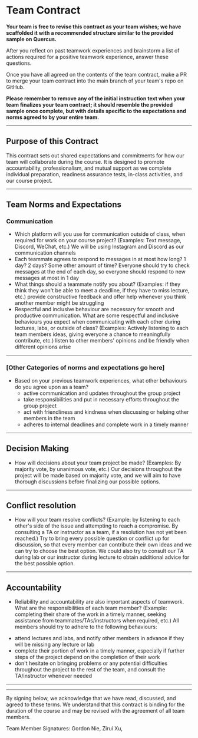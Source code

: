 # Team Contract

**Your team is free to revise this contract as your team wishes; we have scaffolded it with a recommended structure similar to the provided sample on Quercus.**

After you reflect on past teamwork experiences and brainstorm a list of actions required for a positive teamwork experience, answer these questions.

Once you have all agreed on the contents of the team contract, make a PR to merge your team contract into the main branch of your team's repo on GitHub.

**Please remember to remove any of the initial instruction text when your team finalizes your team contract; it should resemble the provided sample once complete, but with details specific to the expectations and norms agreed to by your entire team.**

---

## Purpose of this Contract

This contract sets out shared expectations and commitments for how our team will collaborate during the course. It is designed to promote accountability, professionalism, and mutual support as we complete individual preparation, readiness assurance tests, in-class activities, and our course project.

---

## Team Norms and Expectations

### Communication

* Which platform will you use for communication outside of class, when required for work on your course project? (Examples: Text message, Discord, WeChat, etc.)
  We will be using Instagram and Discord as our communication channels
* Each teammate agrees to respond to messages in at most how long? 1 day? 2 days? Some other amount of time?
  Everyone should try to check messages at the end of each day, so everyone should respond to new messages at most in 1 day
* What things should a teammate notify you about? (Examples: if they think they won't be able to meet a deadline, if they have to miss lecture, etc.)
  provide constructive feedback and offer help whenever you think another member might be struggling
* Respectful and inclusive behaviour are necessary for smooth and productive communication. What are some respectful and inclusive behaviours you expect when communicating with each other during lectures, labs, or outside of class? (Examples: Actively listening to each team members ideas, giving everyone a chance to meaningfully contribute, etc.)
  listen to other members' opinions and be friendly when different opinions arise

---

### [Other Categories of norms and expectations go here]

* Based on your previous teamwork experiences, what other behaviours do you agree upon as a team?
  - active communication and updates throughout the group project
  - take responsibilities and put in necessary efforts throughout the group project
  - act with friendliness and kindness when discussing or helping other members in the team
  - adheres to internal deadlines and complete work in a timely manner

---

## Decision Making

* How will decisions about your team project be made? (Examples: By majority vote, by unanimous vote, etc.)
  Our decisions throughout the project will be made based on majority vote, and we will aim to have thorough discussions before finalizing our possible options.

---

## Conflict resolution

* How will your team resolve conflicts? (Example: by listening to each other's side of the issue and attempting to reach a compromise. By consulting a TA or instructor as a team, if a resolution has not yet been reached.)
  Try to bring every possible question or conflict up for discussion, so that every member can contribute their own ideas and we can try to choose the best option. We could also try to consult our TA during lab or our instructor during lecture to obtain additional advice for the best possible option.

---

## Accountability

* Reliability and accountability are also important aspects of teamwork. What are the responsibilities of each team member? (Example: completing their share of the work in a timely manner, seeking assistance from teammates/TAs/instructors when required, etc.)
  All members should try to adhere to the following behaviours:

- attend lectures and labs, and notify other members in advance if they will be missing any lecture or lab
- complete their portion of work in a timely manner, especially if further steps of the project depend on the completion of their work
- don't hesitate on bringing problems or any potential difficulties throughout the project to the rest of the team, and consult the TA/instructor whenever needed

---

---

By signing below, we acknowledge that we have read, discussed, and agreed to these terms. We understand that this contract is binding for the duration of the course and may be revised with the agreement of all team members.

Team Member Signatures:
Gordon Nie, Zirui Xu,

